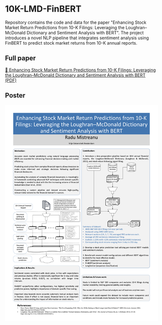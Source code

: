 # 10K-LMD-FinBERT
Repository contains the code and data for the paper "Enhancing Stock Market Return Predictions from 10-K Filings: Leveraging the Loughran–McDonald Dictionary and Sentiment Analysis with BERT". The project introduces a novel NLP pipeline that integrates sentiment analysis using FinBERT to predict stock market returns from 10-K annual reports.
## Full paper
[📑 Enhancing Stock Market Return Predictions from 10-K Filings: Leveraging the Loughran–McDonald Dictionary and Sentiment Analysis with BERT (PDF)](Radu_Mistreanu_Bachelor_Thesis.pdf)
## Poster
![Poster](Poster.png) 
